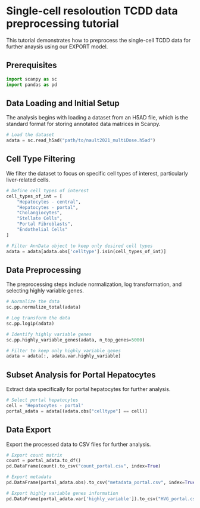 # Single-cell resoloution TCDD data preprocessing tutorial

This tutorial demonstrates how to preprocess the single-cell TCDD data for further anaysis using our EXPORT model.

## Prerequisites

```python
import scanpy as sc
import pandas as pd
```

## Data Loading and Initial Setup

The analysis begins with loading a dataset from an H5AD file, which is the standard format for storing annotated data matrices in Scanpy.

```python
# Load the dataset
adata = sc.read_h5ad("path/to/nault2021_multiDose.h5ad")
```

## Cell Type Filtering

We filter the dataset to focus on specific cell types of interest, particularly liver-related cells.

```python
# Define cell types of interest
cell_types_of_int = [
    "Hepatocytes - central",
    "Hepatocytes - portal",
    "Cholangiocytes",
    "Stellate Cells",
    "Portal Fibroblasts",
    "Endothelial Cells"
]

# Filter AnnData object to keep only desired cell types
adata = adata[adata.obs['celltype'].isin(cell_types_of_int)]
```

## Data Preprocessing

The preprocessing steps include normalization, log transformation, and selecting highly variable genes.

```python
# Normalize the data
sc.pp.normalize_total(adata)

# Log transform the data
sc.pp.log1p(adata)

# Identify highly variable genes
sc.pp.highly_variable_genes(adata, n_top_genes=5000)

# Filter to keep only highly variable genes
adata = adata[:, adata.var.highly_variable]
```

## Subset Analysis for Portal Hepatocytes

Extract data specifically for portal hepatocytes for further analysis.

```python
# Select portal hepatocytes
cell = 'Hepatocytes - portal'
portal_adata = adata[(adata.obs["celltype"] == cell)]
```

## Data Export

Export the processed data to CSV files for further analysis.

```python
# Export count matrix
count = portal_adata.to_df()
pd.DataFrame(count).to_csv("count_portal.csv", index=True)

# Export metadata
pd.DataFrame(portal_adata.obs).to_csv("metadata_portal.csv", index=True)

# Export highly variable genes information
pd.DataFrame(portal_adata.var['highly_variable']).to_csv("HVG_portal.csv", index=True)
```


